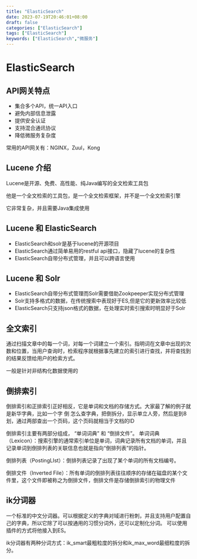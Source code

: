 ```yaml
---
title: "ElasticSearch"
date: 2023-07-19T20:46:01+08:00
draft: false
categories: ["ElasticSearch"]
tags: ["ElasticSearch"]
keywords: ["ElasticSearch","微服务"]
---
```



# ElasticSearch

## API网关特点
* 集合多个API，统一API入口
* 避免内部信息泄露
* 提供安全认证
* 支持混合通讯协议
* 降低微服务复杂度

常用的API网关有：NGINX，Zuul，Kong
  

## Lucene 介绍
  Lucene是开源、免费、高性能、纯Java编写的全文检索工具包

  他是一个全文检索的工具包，是一个全文检索框架，并不是一个全文检索引擎

  它非常复杂，并且需要Java集成使用

## Lucene 和 ElasticSearch

* ElasticSearch和solr是基于lucene的开源项目
* ElasticSearch通过简单易用的restful api接口，隐藏了lucene的复杂性
* ElasticSearch自带分布式管理，并且可以跨语言使用

## Lucene 和 Solr
* ElasticSearch自带分布式管理而Solr需要借助Zookpeeper实现分布式管理
* Solr支持多格式的数据，在传统搜索中表现好于ES,但是它的更新效率比较低
* ElasticSearch只支持json格式的数据，在处理实时索引搜索时明显好于Solr

## 全文索引
通过扫描文章中的每一个词，对每一个词建立一个索引。指明词在文章中出现的次数和位置，当用户查询时，检索程序就根据事先建立的索引进行查找，并将查找到的结果反馈给用户的检索方式。

一般是针对非结构化数据使用的

## 倒排索引
倒排索引和正排索引正好相反，它是单词和文档的存储方式。大家最了解的例子就是新华字典，比如一个字 倒 怎么查字典，把倒拆分，显示单立人旁，然后是到8划，通过两部查出一个页码，这个页码就相当于文档的ID

倒排索引主要有两部分组成， “单词词典” 和 “倒排文件”。 
单词词典（Lexicon）：搜索引擎的通常索引单位是单词，词典记录所有文档的单词，并且记录单词到倒排列表的关联信息也就是指向“倒排列表”的指针。

倒排列表（PostingLIst）：倒排列表记录了出现了某个单词的所有文档编号。

倒排文件（Inverted File）：所有单词的倒排列表往往顺序的存储在磁盘的某个文件里，这个文件即被称之为倒排文件，倒排文件是存储倒排索引的物理文件

## ik分词器
一个标准的中文分词器。可以根据定义的字典对域进行粉刺，并且支持用户配置自己的字典，所以它除了可以按通用的习惯分词外，还可以定制化分词。 可以使用插件的方式将他接入到ES。

ik分词器有两种分词方式：ik_smart最粗粒度的拆分和ik_max_word最细粒度的拆分。


